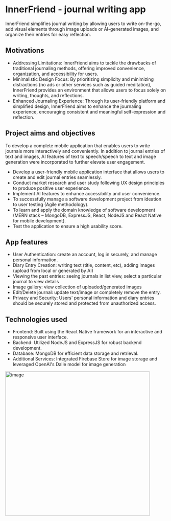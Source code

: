# InnerFriend - journal writing app

InnerFriend simplifies journal writing by allowing users to write on-the-go, add visual elements through image uploads or AI-generated images, and organize their entries for easy reflection.

## Motivations
* Addressing Limitations: InnerFriend aims to tackle the drawbacks of traditional journaling methods, offering improved convenience, organization, and accessibility for users.
* Minimalistic Design Focus: By prioritizing simplicity and minimizing distractions (no ads or other services such as guided meditation), InnerFriend provides an environment that allows users to focus solely on writing, thoughts, and reflections.
* Enhanced Journaling Experience: Through its user-friendly platform and simplified design, InnerFriend aims to enhance the journaling experience, encouraging consistent and meaningful self-expression and reflection.

## Project aims and objectives
To develop a complete mobile application that enables users to write journals more interactively and conveniently. In addition to journal entries of text and images, AI features of text to speech/speech to text and image generation were incorporated to further elevate user engagement.
* Develop a user-friendly mobile application interface that allows users to create and edit journal entries seamlessly.
* Conduct market research and user study following UX design principles to produce positive user experience.
* Implement AI features to enhance accessibility and user convenience.
* To successfully manage a software development project from ideation to user testing (Agile methodology).
* To learn and apply the domain knowledge of software development (MERN stack – MongoDB, ExpressJS, React, NodeJS and React Native for mobile development).
* Test the application to ensure a high usability score.

## App features
* User Authentication: create an account, log in securely, and manage personal information.
* Diary Entry Creation: writing text (title, content, etc), adding images (upload from local or generated by AI)
* Viewing the past entries: seeing journals in list view, select a particular journal to view details
* Image gallery: view collection of uploaded/generated images
* Edit/Delete journal: update text/image or completely remove the entry.
* Privacy and Security: Users' personal information and diary entries should be securely stored and protected from unauthorized access.

## Technologies used
* Frontend: Built using the React Native framework for an interactive and responsive user interface.
* Backend: Utilized NodeJS and ExpressJS for robust backend development.
* Database: MongoDB for efficient data storage and retrieval.
* Additional Services: Integrated Firebase Store for image storage and leveraged OpenAI's Dalle model for image generation
  
<img width="452" alt="image" src="https://github.com/user-attachments/assets/2426dbfa-c333-4c2e-8b15-77c315adbc55">



